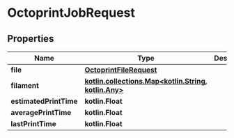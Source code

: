 
# OctoprintJobRequest

## Properties
Name | Type | Description | Notes
------------ | ------------- | ------------- | -------------
**file** | [**OctoprintFileRequest**](OctoprintFileRequest.md) |  | 
**filament** | [**kotlin.collections.Map&lt;kotlin.String, kotlin.Any&gt;**](kotlin.Any.md) |  | 
**estimatedPrintTime** | **kotlin.Float** |  |  [optional]
**averagePrintTime** | **kotlin.Float** |  |  [optional]
**lastPrintTime** | **kotlin.Float** |  |  [optional]




